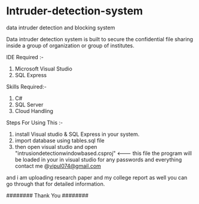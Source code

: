 # Intruder-detection-system
data intruder detection and blocking system

Data intruder detection system is built to secure the confidential file sharing inside a group of organization or group of institutes.


IDE Required :-
1) Microsoft Visual Studio
2) SQL Express

Skills Required:-
1) C#
2) SQL Server
3) Cloud Handling

Steps For Using This :-

1) install Visual studio & SQL Express in your system.
2) import database using tables.sql file
3) then open visual studio and open "intrusiondetectionwindowbased.csproj" <--- this file
the program will be loaded in your in visual studio for any passwords and everything contact me 
@vipul074@gmail.com

and i am uploading research paper and my college report as well you can go through that for detailed information.





########  Thank You ########
